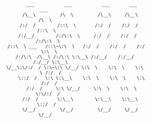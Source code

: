 <div style="text-align: center;">
<pre>

                           ___           ___           ___       ___       ___     
                          /\__\         /\  \         /\__\     /\__\     /\  \    
                         /:/  /        /::\  \       /:/  /    /:/  /    /::\  \   
                        /:/__/        /:/\:\  \     /:/  /    /:/  /    /:/\:\  \  
                       /::\  \ ___   /::\~\:\  \   /:/  /    /:/  /    /:/  \:\  \ 
                      /:/\:\  /\__\ /:/\:\ \:\__\ /:/__/    /:/__/    /:/__/ \:\__\
                      \/__\:\/:/  / \:\~\:\ \/__/ \:\  \    \:\  \    \:\  \ /:/  /
                           \::/  /   \:\ \:\__\    \:\  \    \:\  \    \:\  /:/  / 
                           /:/  /     \:\ \/__/     \:\  \    \:\  \    \:\/:/  /  
                          /:/  /       \:\__\        \:\__\    \:\__\    \::/  /   
                          \/__/         \/__/         \/__/     \/__/     \/__/    

</pre>
</div>